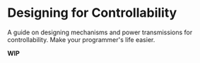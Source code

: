 # Designing for Controllability

A guide on designing mechanisms and power transmissions for controllability. Make your programmer's life easier.

**WIP**

<!-- Tutorial for shimming gears to reduce hex-to-hex interface backlash:

[Link to Buy Shim Tape](https://www.mcmaster.com/1143N23)

<center><img src="\img\design-handbook/DFC/hightide shim tape gears.webp" style="width:60%"></center>
<center><img src="\img\design-handbook/DFC/hightide shim tape length.webp" style="width:60%"></center>
<center><img src="\img\design-handbook/DFC/hightide shim tape placement.webp" style="width:60%"></center> -->


<br>